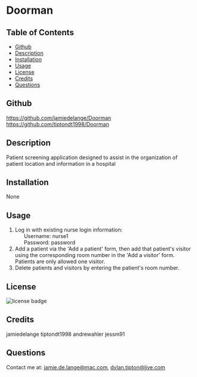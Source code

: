 # Doorman
## Table of Contents
* [Github](README.md/#Github)
* [Description](README.md/#Description)
* [Installation](README.md/#Installation)
* [Usage](README.md/#Usage)
* [License](README.md/#License)
* [Credits](README.md/#Credits)
* [Questions](README.md/#Questions)
## Github
https://github.com/jamiedelange/Doorman
https://github.com/tiptondt1998/Doorman
## Description
Patient screening application designed to assist in the organization of patient location and information in a hospital
## Installation
None
## Usage
1. Log in with existing nurse login information: <br />
&nbsp;&nbsp;&nbsp;&nbsp;&nbsp;&nbsp;Username: nurse1 <br />
&nbsp;&nbsp;&nbsp;&nbsp;&nbsp;&nbsp;Password: password <br />
2. Add a patient via the 'Add a patient' form, then add that patient's visitor using the corresponding room number in the 'Add a visitor' form. Patients are only allowed one visitor.
3. Delete patients and visitors by entering the patient's room number.
## License
![license badge](https://img.shields.io/badge/license-MIT-blue)
## Credits
jamiedelange tiptondt1998 andrewahler jessm91
## Questions
Contact me at: jamie.de.lange@mac.com, dylan.tipton@live.com
